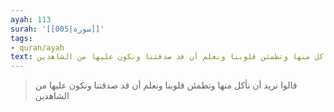 ```yaml
---
ayah: 113
surah: '[[005|سورة]]'
tags:
- quran/ayah
text: قالوا نريد أن نأكل منها وتطمئن قلوبنا ونعلم أن قد صدقتنا ونكون عليها من الشاهدين
---
```

> قالوا نريد أن نأكل منها وتطمئن قلوبنا ونعلم أن قد صدقتنا ونكون عليها من الشاهدين
